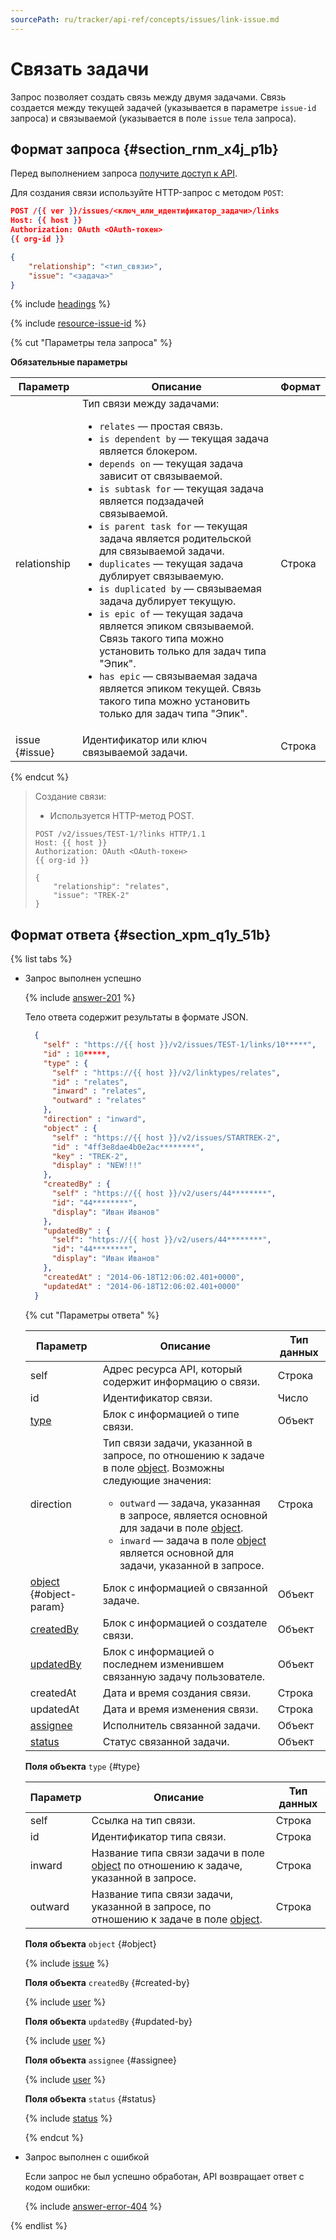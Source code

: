 ```yaml
---
sourcePath: ru/tracker/api-ref/concepts/issues/link-issue.md
---
```

# Связать задачи

Запрос позволяет создать связь между двумя задачами. Связь создается между текущей задачей (указывается в параметре `issue-id` запроса) и связываемой (указывается в поле `issue` тела запроса).

## Формат запроса {#section_rnm_x4j_p1b}

Перед выполнением запроса [получите доступ к API](../access.md).

Для создания связи используйте HTTP-запрос с методом `POST`:

```json
POST /{{ ver }}/issues/<ключ_или_идентификатор_задачи>/links
Host: {{ host }}
Authorization: OAuth <OAuth-токен>
{{ org-id }}

{
    "relationship": "<тип_связи>",
    "issue": "<задача>"
}
```
{% include [headings](../../../_includes/tracker/api/headings.md) %} 

{% include [resource-issue-id](../../../_includes/tracker/api/resource-issue-id.md) %}  

{% cut "Параметры тела запроса" %}

**Обязательные параметры**

Параметр | Описание | Формат
----- | ----- | -----
relationship | Тип связи между задачами:<ul><li>`relates` — простая связь.</li><li>`is dependent by` — текущая задача является блокером.</li><li>`depends on` — текущая задача зависит от связываемой.</li><li>`is subtask for` — текущая задача является подзадачей связываемой.</li><li>`is parent task for` — текущая задача является родительской для связываемой задачи.</li><li>`duplicates` — текущая задача дублирует связываемую.</li><li>`is duplicated by` — связываемая задача дублирует текущую.</li><li>`is epic of` — текущая задача является эпиком связываемой. Связь такого типа можно установить только для задач типа "Эпик".</li><li>`has epic` — связываемая задача является эпиком текущей. Связь такого типа можно установить только для задач типа "Эпик".</li></ul> | Строка
issue {#issue} | Идентификатор или ключ связываемой задачи. | Строка

{% endcut %}

> Создание связи:
> 
> - Используется HTTP-метод POST.
> 
> ```
> POST /v2/issues/TEST-1/?links HTTP/1.1
> Host: {{ host }}
> Authorization: OAuth <OAuth-токен>
> {{ org-id }}
> 
> {
>     "relationship": "relates",
>     "issue": "TREK-2"
> }
> ```

## Формат ответа {#section_xpm_q1y_51b}

{% list tabs %}

- Запрос выполнен успешно

    {% include [answer-201](../../../_includes/tracker/api/answer-201.md) %}

    Тело ответа содержит результаты в формате JSON.

  ```json
    {
      "self" : "https://{{ host }}/v2/issues/TEST-1/links/10*****",
      "id" : 10*****,
      "type" : {
        "self" : "https://{{ host }}/v2/linktypes/relates",
        "id" : "relates",
        "inward" : "relates",
        "outward" : "relates"
      },
      "direction" : "inward",
      "object" : {
        "self" : "https://{{ host }}/v2/issues/STARTREK-2",
        "id" : "4ff3e8dae4b0e2ac********",
        "key" : "TREK-2",
        "display" : "NEW!!!"
      },
      "createdBy" : {
        "self" : "https://{{ host }}/v2/users/44********",
        "id": "44********",
        "display": "Иван Иванов"
      },
      "updatedBy" : {
        "self": "https://{{ host }}/v2/users/44********",
        "id": "44********",
        "display": "Иван Иванов"
      },
      "createdAt" : "2014-06-18T12:06:02.401+0000",
      "updatedAt" : "2014-06-18T12:06:02.401+0000"
    }
  ```

  {% cut "Параметры ответа" %}

  Параметр | Описание | Тип данных
  ----- | ----- | -----
  self | Адрес ресурса API, который содержит информацию о связи. | Строка
  id | Идентификатор связи. | Число
  [type](#type) | Блок с информацией о типе связи. | Объект
  direction | Тип связи задачи, указанной в запросе, по отношению к задаче в поле [object](#object-param). Возможны следующие значения:<ul><li>`outward` — задача, указанная в запросе, является основной для задачи в поле [object](#object-param).</li><li>`inward` — задача в поле [object](#object-param) является основной для задачи, указанной в запросе.</li></ul> | Строка
  [object](#object) {#object-param} | Блок с информацией о связанной задаче. | Объект
  [createdBy](#created-by) | Блок с информацией о создателе связи. | Объект
  [updatedBy](#updated-by) | Блок с информацией о последнем изменившем связанную задачу пользователе. | Объект
  createdAt | Дата и время создания связи. | Строка
  updatedAt | Дата и время изменения связи. | Строка
  [assignee](#assignee) | Исполнитель связанной задачи. | Объект
  [status](#status) | Статус связанной задачи. | Объект

  **Поля объекта** `type` {#type}

  Параметр | Описание | Тип данных
  ----- | ----- | -----
  self | Ссылка на тип связи. | Строка
  id | Идентификатор типа связи. | Строка
  inward | Название типа связи задачи в поле [object](#object-param) по отношению к задаче, указанной в запросе. | Строка
  outward | Название типа связи задачи, указанной в запросе, по отношению к задаче в поле [object](#object-param). | Строка

  **Поля объекта** `object` {#object}

  {% include [issue](../../../_includes/tracker/api/issue.md) %}

  **Поля объекта** `createdBy` {#created-by}

  {% include [user](../../../_includes/tracker/api/user.md) %}

  **Поля объекта** `updatedBy` {#updated-by}

  {% include [user](../../../_includes/tracker/api/user.md) %}

  **Поля объекта** `assignee` {#assignee}

  {% include [user](../../../_includes/tracker/api/user.md) %}

  **Поля объекта** `status` {#status}

  {% include [status](../../../_includes/tracker/api/status.md) %}

  {% endcut %}

- Запрос выполнен с ошибкой

  Если запрос не был успешно обработан, API возвращает ответ с кодом ошибки:

  {% include [answer-error-404](../../../_includes/tracker/api/answer-error-404.md) %}

{% endlist %}
